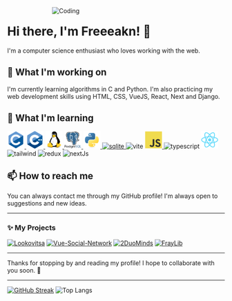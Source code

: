 <img align="right" alt="Coding" width="400" src="https://user-images.githubusercontent.com/74038190/219923809-b86dc415-a0c2-4a38-bc88-ad6cf06395a8.gif">

# Hi there, I'm Freeeakn! 👋

I'm a computer science enthusiast who loves working with the web.

## 🔭 What I'm working on

I'm currently learning algorithms in C and Python. I'm also practicing my web development skills using HTML, CSS, VueJS, React, Next and Django.

## 🌱 What I'm learning

<p align="left"><a href="https://www.cprogramming.com/" target="_blank" rel="noreferrer"> <img src="https://raw.githubusercontent.com/devicons/devicon/master/icons/c/c-original.svg" alt="c" width="40" height="40"/> </a> <a href="https://www.w3schools.com/cpp/" target="_blank" rel="noreferrer"> <img src="https://raw.githubusercontent.com/devicons/devicon/master/icons/cplusplus/cplusplus-original.svg" alt="cplusplus" width="40" height="40"/> </a> <a href="https://www.linux.org/" target="_blank" rel="noreferrer"> <img src="https://raw.githubusercontent.com/devicons/devicon/master/icons/linux/linux-original.svg" alt="linux" width="40" height="40"/> </a> <a href="https://www.postgresql.org" target="_blank" rel="noreferrer"> <img src="https://raw.githubusercontent.com/devicons/devicon/master/icons/postgresql/postgresql-original-wordmark.svg" alt="postgresql" width="40" height="40"/> </a> <a href="https://www.python.org" target="_blank" rel="noreferrer"> <img src="https://raw.githubusercontent.com/devicons/devicon/master/icons/python/python-original.svg" alt="python" width="40" height="40"/> </a> <a href="https://www.sqlite.org/" target="_blank" rel="noreferrer"> <img src="https://www.vectorlogo.zone/logos/sqlite/sqlite-icon.svg" alt="sqlite" width="40" height="40"/> </a> <a><img src="https://github.com/marwin1991/profile-technology-icons/assets/62091613/b40892ef-efb8-4b0e-a6b5-d1cfc2f3fc35" alt="vite" width="40" height="40"/></a> <a href="https://www.w3schools.com/js/" target="_blank" rel="noreferrer">  <img src="https://raw.githubusercontent.com/devicons/devicon/master/icons/javascript/javascript-original.svg" alt="js" width="40" height="40"/> </a> <a><img src="https://user-images.githubusercontent.com/25181517/183890598-19a0ac2d-e88a-4005-a8df-1ee36782fde1.png" alt="typescript" width="40" height="40"/></a> <a href="https://react.dev/" target="_blank" rel="noreferrer"> <img src="https://raw.githubusercontent.com/devicons/devicon/master/icons/react/react-original.svg" alt="react" width="40" height="40"/> </a> <a><img src="https://user-images.githubusercontent.com/25181517/202896760-337261ed-ee92-4979-84c4-d4b829c7355d.png" alt="tailwind" width="40" height="40"/></a> <a><img src="https://user-images.githubusercontent.com/25181517/187896150-cc1dcb12-d490-445c-8e4d-1275cd2388d6.png" alt="redux" width="40" height="40"/></a>  <a><img src="https://github.com/marwin1991/profile-technology-icons/assets/136815194/5f8c622c-c217-4649-b0a9-7e0ee24bd704" alt="nextJs" width="40" height="40"/></a> </p>

## 📫 How to reach me

You can always contact me through my GitHub profile! I'm always open to suggestions and new ideas.

---


### ✨ My Projects


[![Lookovitsa](https://img.shields.io/badge/lookovitsa-%230072C6.svg?style=flat&logo=python&logoColor=white)](https://github.com/freeeakn/stylebot.git)
[![Vue-Social-Network](https://img.shields.io/badge/Vue%20Social_Network-%230072C6.svg?style=flat&logo=javascript&logoColor=lime)](https://github.com/freeeakn/Vue-Social-Network)
[![2DuoMinds](https://img.shields.io/badge/2DuoMinds-%230072C6.svg?style=flat&logo=typescript&logoColor=black)](https://github.com/freeeakn/Project_Zero)
[![FrayLib](https://img.shields.io/badge/%20FrayLib-%230072C6.svg?style=flat&logo=C&logoColor=white)](https://github.com/freeeakn/FrayLib)


---

Thanks for stopping by and reading my profile! I hope to collaborate with you soon. 🤝

---

  [![GitHub Streak](https://streak-stats.demolab.com?user=freeeakn&theme=transparent&hide_border=true&locale=ru)](https://git.io/streak-stats) ![Top Langs](https://github-readme-stats.vercel.app/api/top-langs/?username=freeeakn&layout=compact&bg_color=00000000&hide_border=true)
